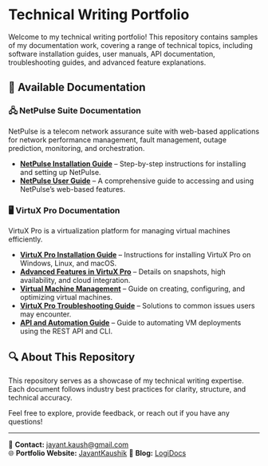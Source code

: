 # Technical Writing Portfolio

Welcome to my technical writing portfolio! This repository contains samples of my documentation work, covering a range of technical topics, including software installation guides, user manuals, API documentation, troubleshooting guides, and advanced feature explanations.

## 📂 Available Documentation

### 🖧 NetPulse Suite Documentation
NetPulse is a telecom network assurance suite with web-based applications for network performance management, fault management, outage prediction, monitoring, and orchestration.

- **[NetPulse Installation Guide](work_samples/EAA/index.md)** – Step-by-step instructions for installing and setting up NetPulse.
- **[NetPulse User Guide](work_samples/EAA/userguide.md)** – A comprehensive guide to accessing and using NetPulse’s web-based features.

### 🖥️ VirtuX Pro Documentation
VirtuX Pro is a virtualization platform for managing virtual machines efficiently.

- **[VirtuX Pro Installation Guide](work_samples/VirtuX-Pro-UserGuide/docs/installation.md)** – Instructions for installing VirtuX Pro on Windows, Linux, and macOS.
- **[Advanced Features in VirtuX Pro](work_samples/VirtuX-Pro-UserGuide/docs/virtux_pro_advanced_features.md)** – Details on snapshots, high availability, and cloud integration.
- **[Virtual Machine Management](work_samples/VirtuX-Pro-UserGuide/docs/vm-management.md)** – Guide on creating, configuring, and optimizing virtual machines.
- **[VirtuX Pro Troubleshooting Guide](work_samples/VirtuX-Pro-UserGuide/docs/troubleshooting.md)** – Solutions to common issues users may encounter.
- **[API and Automation Guide](work_samples/VirtuX-Pro-UserGuide/docs/api-automation.md)** – Guide to automating VM deployments using the REST API and CLI.

## 🔍 About This Repository
This repository serves as a showcase of my technical writing expertise. Each document follows industry best practices for clarity, structure, and technical accuracy.

Feel free to explore, provide feedback, or reach out if you have any questions!

---

📧 **Contact:** jayant.kaush@gmail.com  
🌐 **Portfolio Website:** [JayantKaushik](https://logidocs.wordpress.com/portfolio/jayant-kaushik/) 
📄 **Blog:** [LogiDocs](https://logidocs.wordpress.com/) 
